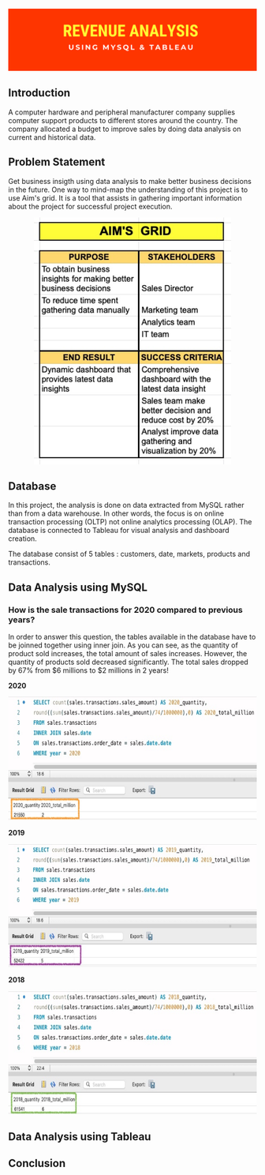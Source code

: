 ![Banner](https://github.com/Hafizah/Revenue-Analysis-using-MySQL-and-Tableau/blob/main/Pictures/Revenue_Banner.png)

## Introduction

A computer hardware and peripheral manufacturer company supplies computer support products to different stores around the country. The company allocated a budget to improve sales by doing data analysis on current and historical data. 

## Problem Statement

Get business insigth using data analysis to make better business decisions in the future. One way to mind-map the understanding of this project is to  use Aim's grid. It is a tool that assists in gathering important information about the project for successful project execution.

<p align="center">
  <img width="400" height="500" src="https://github.com/Hafizah/Revenue-Analysis-using-MySQL-and-Tableau/blob/main/Aim's%20Grid.jpg">
</p>

## Database

In this project, the analysis is done on data extracted from MySQL rather than from a data warehouse. In other words, the focus is on online transaction processing (OLTP) not online analytics processing (OLAP). The database is connected to Tableau for visual analysis and dashboard creation.

The database consist of 5 tables : customers, date, markets, products and transactions.

## Data Analysis using MySQL

### How is the sale transactions for 2020 compared to previous years?
In order to answer this question, the tables available in the database have to be joinned together using inner join. As you can see, as the quantity of product sold increases, the total amount of sales increases. However, the quantity of products sold decreased significantly. The total sales dropped by 67% from $6 millions to $2 millions in 2 years!

**2020**

<p align="center">
  <img width="600" height="250" src="https://github.com/Hafizah/Revenue-Analysis-using-MySQL-and-Tableau/blob/main/Pictures/Inner_join%202020.jpg">
</p>

**2019**

<p align="center">
  <img width="600" height="250" src="https://github.com/Hafizah/Revenue-Analysis-using-MySQL-and-Tableau/blob/main/Pictures/Inner_join%202019.jpg">
</p>

**2018**

<p align="center">
  <img width="600" height="250" src="https://github.com/Hafizah/Revenue-Analysis-using-MySQL-and-Tableau/blob/main/Pictures/Inner_join%202018.jpg">
</p>

## Data Analysis using Tableau



## Conclusion




